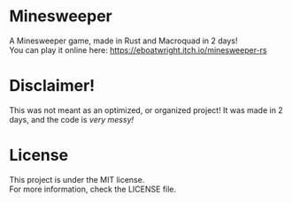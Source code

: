 # Minesweeper
 A Minesweeper game, made in Rust and Macroquad in 2 days!<br>
 You can play it online here: https://eboatwright.itch.io/minesweeper-rs

# Disclaimer!
 This was not meant as an optimized, or organized project! It was made in 2 days, and the code is *very messy!*

# License
 This project is under the MIT license.<br>
 For more information, check the LICENSE file.

